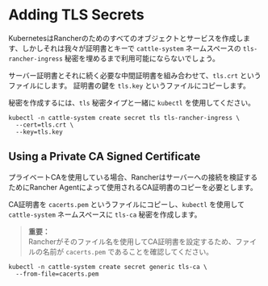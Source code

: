 # Adding TLS Secrets

KubernetesはRancherのためのすべてのオブジェクトとサービスを作成します、しかしそれは我々が証明書とキーで `cattle-system` ネームスペースの `tls-rancher-ingress` 秘密を埋めるまで利用可能にならないでしょう。

サーバー証明書とそれに続く必要な中間証明書を組み合わせて、`tls.crt` というファイルにします。
証明書の鍵を `tls.key` というファイルにコピーします。

秘密を作成するには、`tls` 秘密タイプと一緒に `kubectl` を使用してください。

```
kubectl -n cattle-system create secret tls tls-rancher-ingress \
  --cert=tls.crt \
  --key=tls.key
```

## Using a Private CA Signed Certificate

プライベートCAを使用している場合、Rancherはサーバーへの接続を検証するためにRancher Agentによって使用されるCA証明書のコピーを必要とします。

CA証明書を `cacerts.pem` というファイルにコピーし、`kubectl` を使用して `cattle-system` ネームスペースに `tls-ca` 秘密を作成します。

> **重要：**  
> Rancherがそのファイル名を使用してCA証明書を設定するため、ファイルの名前が `cacerts.pem` であることを確認してください。

```
kubectl -n cattle-system create secret generic tls-ca \
  --from-file=cacerts.pem
```
